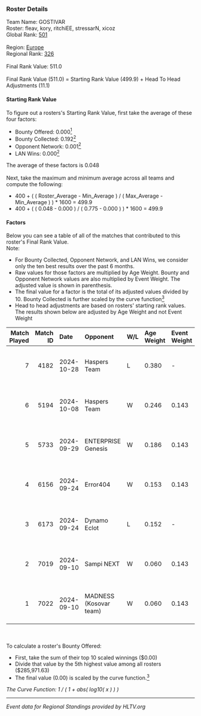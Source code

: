 ### Roster Details<br />
Team Name: GOSTIVAR<br />
Roster: fleav, kory, ritchiEE, stressarN, xicoz<br />
Global Rank: [501](../../standings_global_2025_02_28.md)<br />
<br />
Region: [Europe]( ../../standings_europe_2025_02_28.md)<br />
Regional Rank: [326]( ../../standings_europe_2025_02_28.md)<br />
<br />
Final Rank Value:  511.0<br />
<br />
Final Rank Value (511.0) = Starting Rank Value (499.9) + Head To Head Adjustments (11.1)<br />

#### Starting Rank Value<br />
To figure out a rosters's Starting Rank Value, first take the average of these four factors:<br />
- Bounty Offered: 0.000[<sup>1</sup>](#table2)
- Bounty Collected: 0.192[<sup>2</sup>](#table1)
- Opponent Network: 0.001[<sup>2</sup>](#table1)
- LAN Wins: 0.000[<sup>2</sup>](#table1)

The average of these factors is 0.048<br />
<br />
Next, take the maximum and minimum average across all teams and compute the following:<br />
- 400 + ( ( Roster_Average - Min_Average ) / ( Max_Average - Min_Average ) ) * 1600 = 499.9
- 400 + ( ( 0.048 - 0.000 ) / ( 0.775 - 0.000 ) ) * 1600 = 499.9


#### Factors<br />
Below you can see a table of all of the matches that contributed to this roster's Final Rank Value.<br />
Note:<br />

- For Bounty Collected, Opponent Network, and LAN Wins, we consider only the ten best results over the past 6 months.
- Raw values for those factors are multiplied by Age Weight. Bounty and Opponent Network values are also multiplied by Event Weight. The adjusted value is shown in parenthesis.
- The final value for a factor is the total of its adjusted values divided by 10. Bounty Collected is further scaled by the curve function[<sup>3</sup>](#curveFunction)
- Head to head adjustments are based on rosters' starting rank values. The results shown below are adjusted by Age Weight and not Event Weight
<span id="table1"></span><br />


| Match Played | Match ID | Date       | Opponent               | W/L | Age Weight | Event Weight | Bounty Collected | Opponent Network | LAN Wins  | H2H Adj. | Roster                                  |
| -: | -: | :- | :- | :- | :- | :- | :- | :- | :- | -: | :- |
|            7 |     4182 | 2024-10-28 | Haspers Team           | L   | 0.380      | -            | -                | -                | -         |    -2.70 | fleav, kory, ritchiEE, stressarN, xicoz |
|            6 |     5194 | 2024-10-08 | Haspers Team           | W   | 0.246      | 0.143        | 0.016 (0.001)    | 0.189 (0.007)    | 0 (0.000) |     6.01 | fleav, kory, ritchiEE, stressarN, xicoz |
|            5 |     5733 | 2024-09-29 | ENTERPRISE Genesis     | W   | 0.186      | 0.143        | 0.002 (0.000)    | 0.193 (0.005)    | 0 (0.000) |     4.12 | fleav, kory, ritchiEE, stressarN, xicoz |
|            4 |     6156 | 2024-09-24 | Error404               | W   | 0.153      | 0.143        | 0.000 (0.000)    | 0.016 (0.000)    | 0 (0.000) |     1.74 | fleav, kory, ritchiEE, stressarN, xicoz |
|            3 |     6173 | 2024-09-24 | Dynamo Eclot           | L   | 0.152      | -            | -                | -                | -         |    -0.13 | fleav, kory, ritchiEE, stressarN, xicoz |
|            2 |     7019 | 2024-09-10 | Sampi NEXT             | W   | 0.060      | 0.143        | 0.000 (0.000)    | 0.027 (0.000)    | 0 (0.000) |     0.95 | fleav, Q-Q, ritchiEE, stressarN, xicoz  |
|            1 |     7022 | 2024-09-10 | MADNESS (Kosovar team) | W   | 0.060      | 0.143        | 0.003 (0.000)    | 0.020 (0.000)    | 0 (0.000) |     1.07 | fleav, Q-Q, ritchiEE, stressarN, xicoz  |

<br />
<span id="table2"></span><br />
To calculate a roster's Bounty Offered:<br />

- First, take the sum of their top 10 scaled winnings ($0.00)
- Divide that value by the 5th highest value among all rosters ($285,971.63)
- The final value (0.00) is scaled by the curve function.[<sup>3</sup>](#curveFunction)

<span id="curveFunction"></span>_The Curve Function: 1 / ( 1 + abs( log10( x ) ) )_<br />

---
_Event data for Regional Standings provided by HLTV.org_<br />
